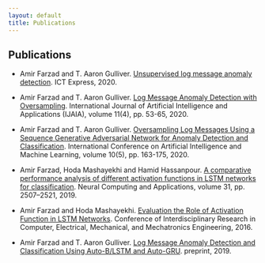 ```yaml
---
layout: default
title: Publications
---
```

 ## Publications

- Amir Farzad and T. Aaron Gulliver. [Unsupervised log message anomaly detection‏](https://doi.org/10.1016/j.icte.2020.06.003). ICT Express, 2020.

- Amir Farzad and T. Aaron Gulliver. [Log Message Anomaly Detection with Oversampling‏](https://www.doi.org/10.5121/ijaia.2020.11405). International Journal of Artificial Intelligence and Applications (IJAIA), volume 11(4), pp. 53-65, 2020.

- Amir Farzad and T. Aaron Gulliver. [Oversampling Log Messages Using a Sequence Generative Adversarial Network for Anomaly Detection and Classification‏](https://www.doi.org/10.5121/csit.2020.100515). International Conference on Artificial Intelligence and Machine Learning, volume 10(5), pp. 163-175, 2020.

- Amir Farzad, Hoda Mashayekhi and Hamid Hassanpour. [A comparative performance analysis of different activation functions in LSTM networks for classification](https://doi.org/10.1007/s00521-017-3210-6). Neural Computing and Applications, volume 31, pp. 2507–2521, 2019.

- Amir Farzad and Hoda Mashayekhi. [Evaluation the Role of Activation Function in LSTM Networks](https://www.civilica.com/Paper-IRCEM01-IRCEM01_213.html). Conference of Interdisciplinary Research in Computer, Electrical, Mechanical, and Mechatronics Engineering, 2016.

- Amir Farzad and T. Aaron Gulliver. [Log Message Anomaly Detection and Classification Using Auto-B/LSTM and Auto-GRU](https://arxiv.org/abs/1911.08744). preprint, 2019.
